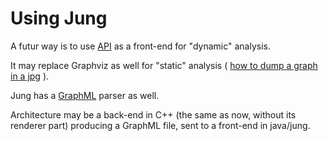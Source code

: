 # Using Jung #

A futur way is to use [API](http://jung.sourceforge.net/doc/api/index.html) as a front-end for "dynamic" analysis.

It may replace Graphviz as well for "static" analysis ( [how to dump a graph in a jpg](http://jung.sourceforge.net/doc/JUNGVisualizationGuide.html) ).

Jung has a [GraphML](http://graphml.graphdrawing.org/) parser as well.

Architecture may be a back-end in C++ (the same as now, without its renderer part) producing a GraphML file, sent to a front-end in java/jung.
